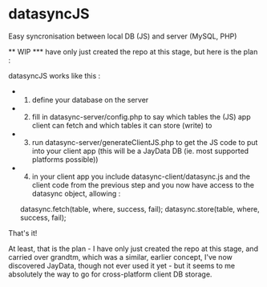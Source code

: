 datasyncJS
==========

Easy syncronisation between local DB (JS) and server (MySQL, PHP)


** WIP *** have only just created the repo at this stage, but here is the plan :


datasyncJS works like this :
* 1. define your database on the server
* 2. fill in datasync-server/config.php to say which tables the (JS) app client
    can fetch and which tables it can store (write) to
* 3. run datasync-server/generateClientJS.php to get the JS code to put into
    your client app (this will be a JayData DB (ie. most supported platforms possible))
* 4. in your client app you include datasync-client/datasync.js and the client code from
    the previous step and you now have access to the datasync object, allowing :
    
    datasync.fetch(table, where, success, fail);
    datasync.store(table, where, success, fail);


That's it!


At least, that is the plan - I have only just created the repo at this stage,
and carried over grandtm, which was a similar, earlier concept,
I've now discovered JayData, though not ever used it yet - but it seems to me
absolutely the way to go for cross-platform client DB storage.

